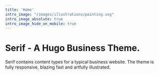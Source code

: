 ```yaml
---
title: 'Home'
intro_image: "/images/illustrations/pointing.svg"
intro_image_absolute: true
intro_image_hide_on_mobile: true
---
```


# Serif - A Hugo Business Theme.

Serif contains content types for a typical business website. The theme is fully responsive, blazing fast and artfully illustrated.
